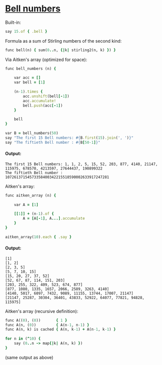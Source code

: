 [1]: https://rosettacode.org/wiki/Bell_numbers

# [Bell numbers][1]

Built-in:

```ruby
say 15.of { .bell }
```


Formula as a sum of Stirling numbers of the second kind:

```ruby
func bell(n) { sum(0..n, {|k| stirling2(n, k) }) }
```


Via Aitken's array (optimized for space):

```ruby
func bell_numbers (n) {
 
    var acc = []
    var bell = [1]
 
    (n-1).times {
        acc.unshift(bell[-1])
        acc.accumulate!
        bell.push(acc[-1])
    }
 
    bell
}
 
var B = bell_numbers(50)
say "The first 15 Bell numbers: #{B.first(15).join(', ')}"
say "The fiftieth Bell number : #{B[50-1]}"
```

#### Output:
```
The first 15 Bell numbers: 1, 1, 2, 5, 15, 52, 203, 877, 4140, 21147, 115975, 678570, 4213597, 27644437, 190899322
The fiftieth Bell number : 10726137154573358400342215518590002633917247281
```


Aitken's array:

```ruby
func aitken_array (n) {
 
    var A = [1]
 
    [[1]] + (n-1).of {
        A = [A[-1], A...].accumulate
    }
}
 
aitken_array(10).each { .say }
```

#### Output:
```
[1]
[1, 2]
[2, 3, 5]
[5, 7, 10, 15]
[15, 20, 27, 37, 52]
[52, 67, 87, 114, 151, 203]
[203, 255, 322, 409, 523, 674, 877]
[877, 1080, 1335, 1657, 2066, 2589, 3263, 4140]
[4140, 5017, 6097, 7432, 9089, 11155, 13744, 17007, 21147]
[21147, 25287, 30304, 36401, 43833, 52922, 64077, 77821, 94828, 115975]
```


Aitken's array (recursive definition):

```ruby
func A((0), (0))       { 1 }
func A(n, (0))         { A(n-1, n-1) }
func A(n, k) is cached { A(n, k-1) + A(n-1, k-1) }
 
for n in (^10) {
    say (0..n -> map{|k| A(n, k) })
}
```


(same output as above)
